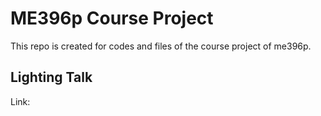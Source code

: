 # ME396p Course Project
This repo is created for codes and files of the course project of me396p.

## Lighting Talk
Link: 
